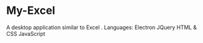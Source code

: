 # My-Excel
A desktop application similar to Excel .
Languages:
Electron
JQuery
HTML & CSS
JavaScript
